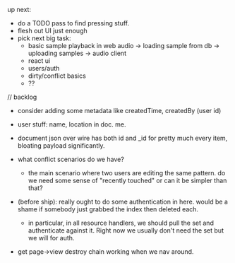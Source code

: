 up next:
- do a TODO pass to find pressing stuff.
- flesh out UI just enough
- pick next big task:
  - basic sample playback in web audio -> loading sample from db -> uploading samples -> audio client
  - react ui
  - users/auth
  - dirty/conflict basics
  - ??

// backlog

- consider adding some metadata like createdTime, createdBy (user id)

- user stuff: name, location in doc. me.

- document json over wire has both id and _id for pretty much every item, bloating payload significantly.

- what conflict scenarios do we have?
  - the main scenario where two users are editing the same pattern. do we need some sense of "recently touched" or can it be simpler than that?

- (before ship): really ought to do some authentication in here. would be a shame if somebody just grabbed the index then deleted each.
  - in particular, in all resource handlers, we should pull the set and authenticate against it. Right now we usually don't need the set but we will for auth.

- get page->view destroy chain working when we nav around.
